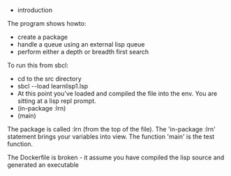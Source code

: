 * introduction

The program shows howto:
* create a package
* handle a queue using an external lisp queue
* perform either a depth or breadth first search

To run this from sbcl:

* cd to the src directory
* sbcl --load learnlisp1.lsp
* At this point you've loaded and compiled the file into the env. You are sitting at a lisp repl prompt.
* (in-package :lrn)
* (main)

The package is called :lrn (from the top of the file). The 'in-package :lrn' statement brings your variables
into view. The function 'main' is the test function.

The Dockerfile is broken - it assume you have compiled the lisp source and generated an executable

